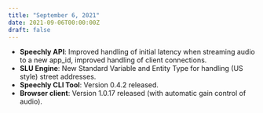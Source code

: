 ```yaml
---
title: "September 6, 2021"
date: 2021-09-06T00:00:00Z
draft: false
---
```


- **Speechly API**: Improved handling of initial latency when streaming audio to a new app_id, improved handling of client connections.
- **SLU Engine**: New Standard Variable and Entity Type for handling (US style) street addresses.
- **Speechly CLI Tool**: Version 0.4.2 released.
- **Browser client**: Version 1.0.17 released (with automatic gain control of audio).

